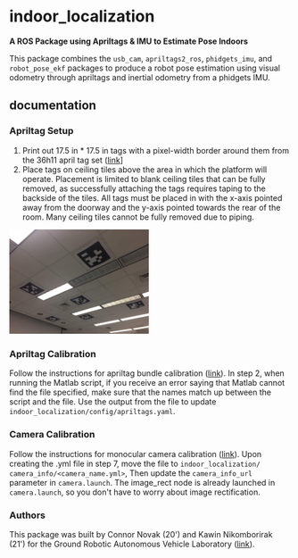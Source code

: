 # indoor_localization
**A ROS Package using Apriltags & IMU to Estimate Pose Indoors**

This package combines the `usb_cam`, `apriltags2_ros`, `phidgets_imu`, and
`robot_pose_ekf` packages to produce a robot pose estimation using visual
odometry through apriltags and inertial odometry from a phidgets IMU.

## documentation

### Apriltag Setup

1. Print out 17.5 in * 17.5 in tags with a pixel-width border around them from the 36h11 april tag set ([link](https://github.com/AprilRobotics/apriltag-imgs)]
2. Place tags on ceiling tiles above the area in which the platform will operate. Placement is limited to blank ceiling tiles that can be fully removed, as successfully attaching the tags requires taping to the backside of the tiles. All tags must be placed in  with the x-axis pointed away from the doorway and the y-axis pointed towards the rear of the room. Many ceiling tiles cannot be fully removed due to piping.
<img src="https://github.com/olinrobotics/learning-resources/blob/kalman/kalman_filter/images/full_tags.jpg" width=250/>

### Apriltag Calibration

Follow the instructions for apriltag bundle calibration
([link](http://wiki.ros.org/apriltags2_ros/Tutorials/Bundle%20calibration)). In
step 2, when running the Matlab script, if you receive an error saying that
Matlab cannot find the file specified, make sure that the names match up between
the script and the file. Use the output from the file to update
`indoor_localization/config/apriltags.yaml`.

### Camera Calibration

Follow the instructions for monocular camera calibration
([link](http://wiki.ros.org/camera_calibration/Tutorials/MonocularCalibration)).
Upon creating the .yml file in step 7, move the file to `indoor_localization/
camera_info/<camera_name.yml>`, Then update the `camera_info_url` parameter in
`camera.launch`. The image_rect node is already launched in `camera.launch`, so
you don't have to worry about image rectification.

### Authors

This package was built by Connor Novak (20') and Kawin Nikomborirak (21') for
the Ground Robotic Autonomous Vehicle Laboratory
([link](https://github.com/olinrobotics/gravl/wiki)).
